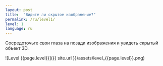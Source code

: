 ```yaml
---
layout: post
title:  "Видите ли скрытое изображение?"
permalink: /ru/level1/
level: 1
language: ru
---
```

Сосредоточьте свои глаза на позади изображения и увидеть скрытый объект 3D.

![Level {{page.level}}]({{ site.url }}/assets/level_{{page.level}}.png)